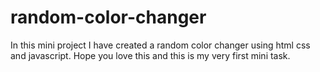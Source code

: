 # random-color-changer
In this mini project I have created a random color changer using html css and javascript. Hope you love this and this is my very first mini task.
